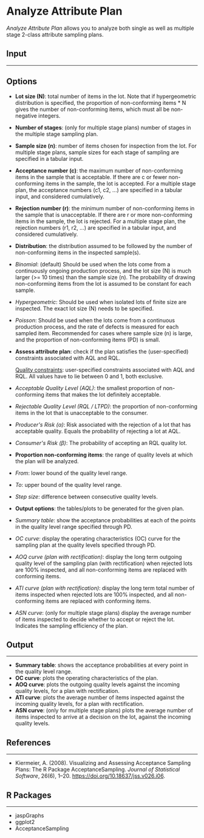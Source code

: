 Analyze Attribute Plan 
==========================
*Analyze Attribute Plan* allows you to analyze both single as well as multiple stage 2-class attribute sampling plans.

## Input
-------
## Options
- **Lot size (N)**: total number of items in the lot. Note that if hypergeometric distribution is specified, the proportion of non-conforming items * N gives the number of non-conforming items, which must all be non-negative integers.
- **Number of stages**: (only for multiple stage plans) number of stages in the multiple stage sampling plan.
- **Sample size (n)**: number of items chosen for inspection from the lot. For multiple stage plans, sample sizes for each stage of sampling are specified in a tabular input.
- **Acceptance number (c)**: the maximum number of non-conforming items in the sample that is acceptable. If there are c or fewer non-conforming items in the sample, the lot is accepted. For a multiple stage plan, the acceptance numbers (c1, c2, ...) are specified in a tabular input, and considered cumulatively.
- **Rejection number (r)**: the minimum number of non-conforming items in the sample that is unacceptable. If there are r or more non-conforming items in the sample, the lot is rejected. For a multiple stage plan, the rejection numbers (r1, r2, ...) are specified in a tabular input, and considered cumulatively.
- **Distribution**: the distribution assumed to be followed by the number of non-conforming items in the inspected sample(s).
 - *Binomial*: (default) Should be used when the lots come from a continuously ongoing production process, and the lot size (N) is much larger (>= 10 times) than the sample size (n). The probability of drawing non-conforming items from the lot is assumed to be constant for each sample.
 - *Hypergeometric*: Should be used when isolated lots of finite size are inspected. The exact lot size (N) needs to be specified.
 - *Poisson*: Should be used when the lots come from a continuous production process, and the rate of defects is measured for each sampled item. Recommended for cases where sample size (n) is large, and the proportion of non-conforming items (PD) is small.
- **Assess attribute plan**: check if the plan satisfies the (user-specified) constraints associated with AQL and RQL.
    
    <u>Quality constraints</u>: user-specified constraints associated with AQL and RQL. All values have to lie between 0 and 1, both exclusive.
 - *Acceptable Quality Level (AQL)*: the smallest proportion of non-conforming items that makes the lot definitely acceptable.
 - *Rejectable Quality Level (RQL / LTPD)*: the proportion of non-conforming items in the lot that is unacceptable to the consumer.
 - *Producer's Risk (α)*: Risk associated with the rejection of a lot that has acceptable quality. Equals the probability of rejecting a lot at AQL.
 - *Consumer's Risk (β)*: The probability of accepting an RQL quality lot.
- **Proportion non-conforming items**: the range of quality levels at which the plan will be analyzed.
 - *From*: lower bound of the quality level range.
 - *To*: upper bound of the quality level range.
 - *Step size*: difference between consecutive quality levels.
- **Output options**: the tables/plots to be generated for the given plan.
 - *Summary table*: show the acceptance probabilities at each of the points in the quality level range specified through PD.
 - *OC curve*: display the operating characteristics (OC) curve for the sampling plan at the quality levels specified through PD.
 - *AOQ curve (plan with rectification)*: display the long term outgoing quality level of the sampling plan (with rectification) when rejected lots are 100% inspected, and all non-conforming items are replaced with conforming items.
 - *ATI curve (plan with rectification)*: display the long term total number of items inspected when rejected lots are 100% inspected, and all non-conforming items are replaced with conforming items.
 - *ASN curve*: (only for multiple stage plans) display the average number of items inspected to decide whether to accept or reject the lot. Indicates the sampling efficiency of the plan.
 
## Output 
-------
- **Summary table**: shows the acceptance probabilities at every point in the quality level range.
- **OC curve**: plots the operating characteristics of the plan.
- **AOQ curve**: plots the outgoing quality levels against the incoming quality levels, for a plan with rectification.
- **ATI curve**: plots the average number of items inspected against the incoming quality levels, for a plan with rectification.
- **ASN curve**: (only for multiple stage plans) plots the average number of items inspected to arrive at a decision on the lot, against the incoming quality levels.

## References 
-------
- Kiermeier, A. (2008). Visualizing and Assessing Acceptance Sampling Plans: The R Package AcceptanceSampling. *Journal of Statistical Software*, 26(6), 1–20. https://doi.org/10.18637/jss.v026.i06.

## R Packages
-------
- jaspGraphs
- ggplot2
- AcceptanceSampling